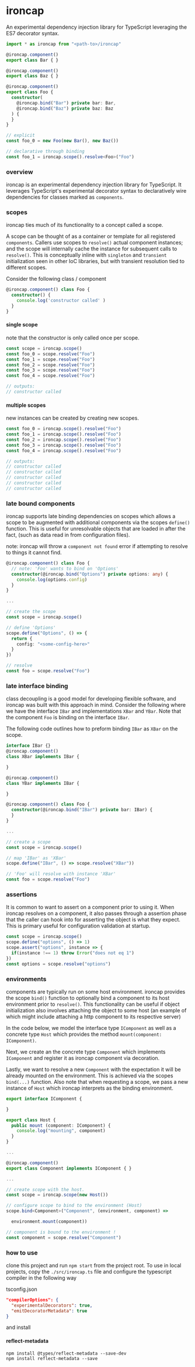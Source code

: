 # ironcap

An experimental dependency injection library for TypeScript leveraging the ES7 decorator syntax.

```typescript
import * as ironcap from "<path-to>/ironcap"

@ironcap.component() 
export class Bar { }

@ironcap.component() 
export class Baz { }

@ironcap.component() 
export class Foo {
  constructor( 
    @ironcap.bind("Bar") private bar: Bar,
    @ironcap.bind("Baz") private baz: Baz
  ) {
  }
}

// explicit
const foo_0 = new Foo(new Bar(), new Baz())

// declarative through binding
const foo_1 = ironcap.scope().resolve<Foo>("Foo")
```

### overview

ironcap is an experimental dependency injection library for TypeScript. It leverages TypeScript's experimental decorator syntax to declaratively wire dependencies for classes marked as ```components```.

### scopes

ironcap ties much of its functionality to a concept called a scope.

A scope can be thought of as a container or template for all registered ```components```. Callers use scopes to ```resolve()``` actual component instances; and the scope will internally cache the instance for subsequent calls to ```resolve()```. This is conceptually inline with ```singleton``` and ```transient``` initialization seen in other IoC libraries, but with transient resolution tied to different scopes.

Consider the following class / component

```typescript
@ironcap.component() class Foo { 
  constructor() { 
    console.log('constructor called' )
  }
}
```
#### single scope
note that the constructor is only called once per scope.
```typescript
const scope = ironcap.scope()
const foo_0 = scope.resolve("Foo")
const foo_1 = scope.resolve("Foo")
const foo_2 = scope.resolve("Foo")
const foo_3 = scope.resolve("Foo")
const foo_4 = scope.resolve("Foo")

// outputs: 
// constructor called
```
#### multiple scopes
new instances can be created by creating new scopes.
```typescript
const foo_0 = ironcap.scope().resolve("Foo")
const foo_1 = ironcap.scope().resolve("Foo")
const foo_2 = ironcap.scope().resolve("Foo")
const foo_3 = ironcap.scope().resolve("Foo")
const foo_4 = ironcap.scope().resolve("Foo")

// outputs: 
// constructor called
// constructor called
// constructor called
// constructor called
// constructor called
```

### late bound components
ironcap supports late binding dependencies on scopes which allows a scope to be augmented with additional components via the scopes ```define()``` function. This is useful for unresolvable objects that are loaded in after the fact, (such as data read in from configuration files).

note: ironcap will throw a ```component not found``` error if attempting to resolve to things it cannot find. 

```typescript
@ironcap.component() class Foo {
  // note: 'Foo' wants to bind on 'Options'
  constructor(@ironcap.bind("Options") private options: any) {
    console.log(options.config)
  }
}

...

// create the scope
const scope = ironcap.scope()

// define 'Options'
scope.define("Options", () => {
  return {
    config: "<some-config-here>"
  }
})

// resolve
const foo = scope.resolve("Foo")
```

### late interface binding
class decoupling is a good model for developing flexible software, and ironcap was built with this approach in mind. Consider the following where we have the interface ```IBar``` and implementations ```XBar``` and ```YBar```. Note that the component ```Foo``` is binding on the interface ```IBar```.

The following code outlines how to preform binding ```IBar``` as ```XBar``` on the scope.

```typescript
interface IBar {}
@ironcap.component() 
class XBar implements IBar {

}

@ironcap.component() 
class YBar implements IBar {

}

@ironcap.component() class Foo {
  constructor(@ironcap.bind("IBar") private bar: IBar) {
  }
}

...

// create a scope
const scope = ironcap.scope()

// map 'IBar' as 'XBar'
scope.define("IBar", () => scope.resolve("XBar"))

// 'Foo' will resolve with instance 'XBar'
const foo = scope.resolve("Foo")
```
### assertions
It is common to want to assert on a component prior to using it. When ironcap resolves on a component, it also passes through a assertion phase that the caller can hook into for asserting the object is what they expect. This is primary useful for configuration validation at startup.

```typescript
const scope = ironcap.scope()
scope.define("options", () => 1)
scope.assert("options", instance => {
  if(instance !== 1) throw Error("does not eq 1")
})
const options = scope.resolve("options")

```
### environments
components are typically run on some host environment. ironcap provides the scope  ```bind()``` function to optionally bind a component to its host environment prior to ```resolve()```. This functionality can be useful if object initialization also involves attaching the object to some host (an example of which might include attaching a http component to its respective server)

In the code below, we model the interface type ```IComponent``` as well as a concrete type ```Host``` which provides the method ```mount(component: IComponent)```.

Next, we create an the concrete type ```Component``` which implements ```IComponent``` and register it as ironcap component via decoration.

Lastly, we want to resolve a new ```Component``` with the expectation it will be already mounted on the environment. This is achieved via the scopes ```bind(...)``` function. Also note that when requesting a scope, we pass a new instance of ```Host``` which ironcap interprets as the binding environment.

```typescript
export interface IComponent { 

}

export class Host { 
  public mount (component: IComponent) {
    console.log("mounting", component)
  }
}

...

@ironcap.component() 
export class Component implements IComponent { }

...

// create scope with the host.
const scope = ironcap.scope(new Host())

// configure scope to bind to the environment (Host)
scope.bind<Component>("Component", (environment, component) => 

  environment.mount(component))

// component is bound to the environment !
const component = scope.resolve("Component")
```

### how to use

clone this project and run ```npm start``` from the project root. To use in local projects, copy the ```./src/ironcap.ts``` file and configure the typescript compiler in the following way

tsconfig.json
```json
"compilerOptions": {
  "experimentalDecorators": true,
  "emitDecoratorMetadata": true
}
```
and install


#### reflect-metadata
```
npm install @types/reflect-metadata --save-dev
npm install reflect-metadata --save
```